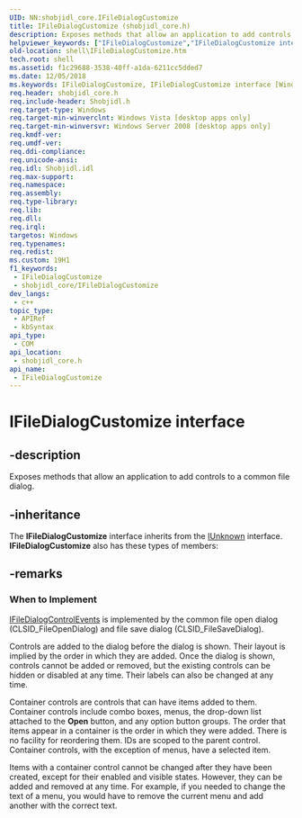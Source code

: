 ```yaml
---
UID: NN:shobjidl_core.IFileDialogCustomize
title: IFileDialogCustomize (shobjidl_core.h)
description: Exposes methods that allow an application to add controls to a common file dialog.
helpviewer_keywords: ["IFileDialogCustomize","IFileDialogCustomize interface [Windows Shell]","IFileDialogCustomize interface [Windows Shell]","described","shell.IFileDialogCustomize","shell_IFileDialogCustomize","shobjidl_core/IFileDialogCustomize"]
old-location: shell\IFileDialogCustomize.htm
tech.root: shell
ms.assetid: f1c29688-3538-40ff-a1da-6211cc5dded7
ms.date: 12/05/2018
ms.keywords: IFileDialogCustomize, IFileDialogCustomize interface [Windows Shell], IFileDialogCustomize interface [Windows Shell],described, shell.IFileDialogCustomize, shell_IFileDialogCustomize, shobjidl_core/IFileDialogCustomize
req.header: shobjidl_core.h
req.include-header: Shobjidl.h
req.target-type: Windows
req.target-min-winverclnt: Windows Vista [desktop apps only]
req.target-min-winversvr: Windows Server 2008 [desktop apps only]
req.kmdf-ver: 
req.umdf-ver: 
req.ddi-compliance: 
req.unicode-ansi: 
req.idl: Shobjidl.idl
req.max-support: 
req.namespace: 
req.assembly: 
req.type-library: 
req.lib: 
req.dll: 
req.irql: 
targetos: Windows
req.typenames: 
req.redist: 
ms.custom: 19H1
f1_keywords:
 - IFileDialogCustomize
 - shobjidl_core/IFileDialogCustomize
dev_langs:
 - c++
topic_type:
 - APIRef
 - kbSyntax
api_type:
 - COM
api_location:
 - shobjidl_core.h
api_name:
 - IFileDialogCustomize
---
```


# IFileDialogCustomize interface


## -description

Exposes methods that allow an application to add controls to a common file dialog.

## -inheritance

The <b>IFileDialogCustomize</b> interface inherits from the <a href="/windows/desktop/api/unknwn/nn-unknwn-iunknown">IUnknown</a> interface. <b>IFileDialogCustomize</b> also has these types of members:

## -remarks

<h3><a id="When_to_Implement"></a><a id="when_to_implement"></a><a id="WHEN_TO_IMPLEMENT"></a>When to Implement</h3>

<a href="/windows/desktop/api/shobjidl/nn-shobjidl-ifiledialogcontrolevents">IFileDialogControlEvents</a> is implemented
by the common file open dialog (CLSID_FileOpenDialog) and
file save dialog (CLSID_FileSaveDialog).

Controls are added to the dialog before the dialog is shown. Their layout is implied by the order in which they are added. Once the dialog is shown, controls cannot be added or removed, but the existing controls can be hidden or disabled at any time. Their labels can also be changed at any time.

Container controls are controls that can have items added to them. Container controls include combo boxes, menus, the drop-down list attached to the <b>Open</b> button, and any option button groups. The order that items appear in a container is the order in which they were added. There is no facility for reordering them. IDs are scoped to the parent control. Container controls, with the exception of menus, have a selected item.

Items with a container control cannot be changed after they have been created, except for their enabled and visible states. However, they can be added and removed at any time. For example, if you needed to change the text of a menu, you would have to remove the current menu and add another with the correct text.
